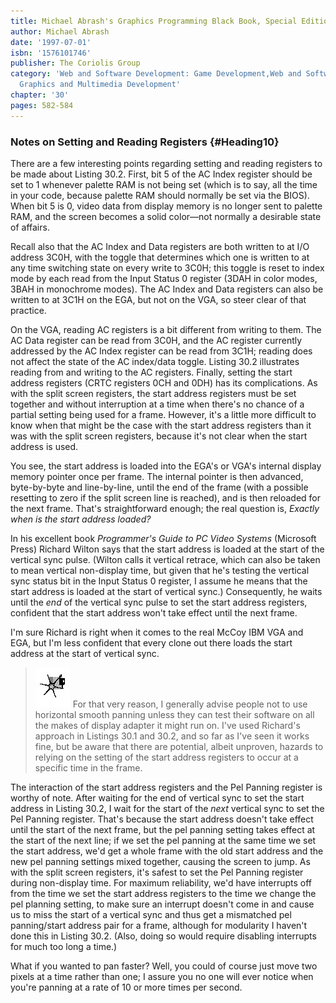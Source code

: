 ```yaml
---
title: Michael Abrash's Graphics Programming Black Book, Special Edition
author: Michael Abrash
date: '1997-07-01'
isbn: '1576101746'
publisher: The Coriolis Group
category: 'Web and Software Development: Game Development,Web and Software Development:
  Graphics and Multimedia Development'
chapter: '30'
pages: 582-584
---
```


### Notes on Setting and Reading Registers {#Heading10}

There are a few interesting points regarding setting and reading
registers to be made about Listing 30.2. First, bit 5 of the AC Index
register should be set to 1 whenever palette RAM is not being set (which
is to say, all the time in your code, because palette RAM should
normally be set via the BIOS). When bit 5 is 0, video data from display
memory is no longer sent to palette RAM, and the screen becomes a solid
color—not normally a desirable state of affairs.

Recall also that the AC Index and Data registers are both written to at
I/O address 3C0H, with the toggle that determines which one is written
to at any time switching state on every write to 3C0H; this toggle is
reset to index mode by each read from the Input Status 0 register (3DAH
in color modes, 3BAH in monochrome modes). The AC Index and Data
registers can also be written to at 3C1H on the EGA, but not on the VGA,
so steer clear of that practice.

On the VGA, reading AC registers is a bit different from writing to
them. The AC Data register can be read from 3C0H, and the AC register
currently addressed by the AC Index register can be read from 3C1H;
reading does not affect the state of the AC index/data toggle. Listing
30.2 illustrates reading from and writing to the AC registers. Finally,
setting the start address registers (CRTC registers 0CH and 0DH) has its
complications. As with the split screen registers, the start address
registers must be set together and without interruption at a time when
there's no chance of a partial setting being used for a frame. However,
it's a little more difficult to know when that might be the case with
the start address registers than it was with the split screen registers,
because it's not clear when the start address is used.

You see, the start address is loaded into the EGA's or VGA's internal
display memory pointer once per frame. The internal pointer is then
advanced, byte-by-byte and line-by-line, until the end of the frame
(with a possible resetting to zero if the split screen line is reached),
and is then reloaded for the next frame. That's straightforward enough;
the real question is, *Exactly when is the start address loaded?*

In his excellent book *Programmer's Guide to PC Video Systems*
(Microsoft Press) Richard Wilton says that the start address is loaded
at the start of the vertical sync pulse. (Wilton calls it vertical
retrace, which can also be taken to mean vertical non-display time, but
given that he's testing the vertical sync status bit in the Input Status
0 register, I assume he means that the start address is loaded at the
start of vertical sync.) Consequently, he waits until the *end* of the
vertical sync pulse to set the start address registers, confident that
the start address won't take effect until the next frame.

I'm sure Richard is right when it comes to the real McCoy IBM VGA and
EGA, but I'm less confident that every clone out there loads the start
address at the start of vertical sync.

> ![](images/i.jpg)
> For that very reason, I generally advise people not to use horizontal
> smooth panning unless they can test their software on all the makes of
> display adapter it might run on. I've used Richard's approach in
> Listings 30.1 and 30.2, and so far as I've seen it works fine, but be
> aware that there are potential, albeit unproven, hazards to relying on
> the setting of the start address registers to occur at a specific time
> in the frame.

The interaction of the start address registers and the Pel Panning
register is worthy of note. After waiting for the end of vertical sync
to set the start address in Listing 30.2, I wait for the start of the
*next* vertical sync to set the Pel Panning register. That's because the
start address doesn't take effect until the start of the next frame, but
the pel panning setting takes effect at the start of the next line; if
we set the pel panning at the same time we set the start address, we'd
get a whole frame with the old start address and the new pel panning
settings mixed together, causing the screen to jump. As with the split
screen registers, it's safest to set the Pel Panning register during
non-display time. For maximum reliability, we'd have interrupts off from
the time we set the start address registers to the time we change the
pel planning setting, to make sure an interrupt doesn't come in and
cause us to miss the start of a vertical sync and thus get a mismatched
pel panning/start address pair for a frame, although for modularity I
haven't done this in Listing 30.2. (Also, doing so would require
disabling interrupts for much too long a time.)

What if you wanted to pan faster? Well, you could of course just move
two pixels at a time rather than one; I assure you no one will ever
notice when you're panning at a rate of 10 or more times per second.
